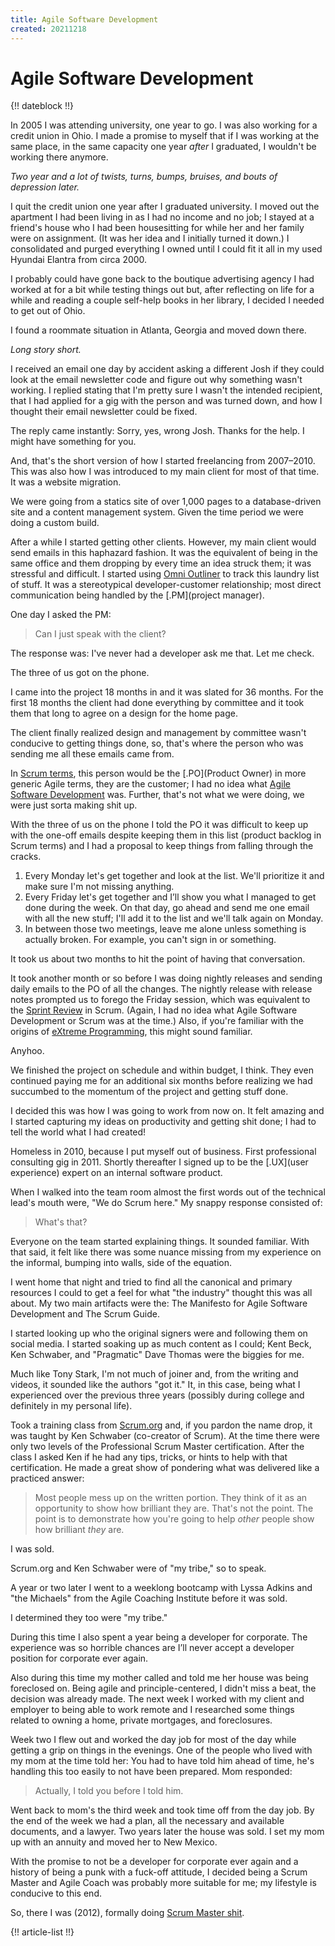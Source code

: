 ```yaml
---
title: Agile Software Development
created: 20211218
---
```


# Agile Software Development

{!! dateblock !!}

In 2005 I was attending university, one year to go. I was also working for a credit union in Ohio. I made a promise to myself that if I was working at the same place, in the same capacity one year *after* I graduated, I wouldn't be working there anymore.

*Two year and a lot of twists, turns, bumps, bruises, and bouts of depression later.*

I quit the credit union one year after I graduated university. I moved out the apartment I had been living in as I had no income and no job; I stayed at a friend's house who I had been housesitting for while her and her family were on assignment. (It was her idea and I initially turned it down.) I consolidated and purged everything I owned until I could fit it all in my used Hyundai Elantra from circa 2000.

I probably could have gone back to the boutique advertising agency I had worked at for a bit while testing things out but, after reflecting on life for a while and reading a couple self-help books in her library, I decided I needed to get out of Ohio.

I found a roommate situation in Atlanta, Georgia and moved down there.

*Long story short.*

I received an email one day by accident asking a different Josh if they could look at the email newsletter code and figure out why something wasn't working. I replied stating that I'm pretty sure I wasn't the intended recipient, that I had applied for a gig with the person and was turned down, and how I thought their email newsletter could be fixed.

The reply came instantly: Sorry, yes, wrong Josh. Thanks for the help. I might have something for you.

And, that's the short version of how I started freelancing from 2007–2010. This was also how I was introduced to my main client for most of that time. It was a website migration.

We were going from a statics site of over 1,000 pages to a database-driven site and a content management system. Given the time period we were doing a custom build.

After a while I started getting other clients. However, my main client would send emails in this haphazard fashion. It was the equivalent of being in the same office and them dropping by every time an idea struck them; it was stressful and difficult. I started using [Omni Outliner](https://www.omnigroup.com/omnioutliner) to track this laundry list of stuff. It was a stereotypical developer-customer relationship; most direct communication being handled by the [.PM](project manager).

One day I asked the PM:

> Can I just speak with the client?

The response was: I've never had a developer ask me that. Let me check.

The three of us got on the phone.

I came into the project 18 months in and it was slated for 36 months. For the first 18 months the client had done everything by committee and it took them that long to agree on a design for the home page.

The client finally realized design and management by committee wasn't conducive to getting things done, so, that's where the person who was sending me all these emails came from.

In [Scrum terms](https://scrumguides.org/scrum-guide.html#product-owner), this person would be the [.PO](Product Owner) in more generic Agile terms, they are the customer; I had no idea what [Agile Software Development](https://agilemanifesto.org) was. Further, that's not what we were doing, we were just sorta making shit up.

With the three of us on the phone I told the PO it was difficult to keep up with the one-off emails despite keeping them in this list (product backlog in Scrum terms) and I had a proposal to keep things from falling through the cracks.

1. Every Monday let's get together and look at the list. We'll prioritize it and make sure I'm not missing anything.
2. Every Friday let's get together and I’ll show you what I managed to get done during the week. On that day, go ahead and send me one email with all the new stuff; I'll add it to the list and we'll talk again on Monday.
3. In between those two meetings, leave me alone unless something is actually broken. For example, you can't sign in or something.

It took us about two months to hit the point of having that conversation.

It took another month or so before I was doing nightly releases and sending daily emails to the PO of all the changes. The nightly release with release notes prompted us to forego the Friday session, which was equivalent to the [Sprint Review](https://scrumguides.org/scrum-guide.html#sprint-review) in Scrum. (Again, I had no idea what Agile Software Development or Scrum was at the time.) Also, if you're familiar with the origins of [eXtreme Programming](http://www.extremeprogramming.org), this might sound familiar.

Anyhoo.

We finished the project on schedule and within budget, I think. They even continued paying me for an additional six months before realizing we had succumbed to the momentum of the project and getting stuff done.

I decided this was how I was going to work from now on. It felt amazing and I started capturing my ideas on productivity and getting shit done; I had to tell the world what I had created!

Homeless in 2010, because I put myself out of business. First professional consulting gig in 2011. Shortly thereafter I signed up to be the [.UX](user experience) expert on an internal software product.

When I walked into the team room almost the first words out of the technical lead's mouth were, "We do Scrum here." My snappy response consisted of:

> What's that?

Everyone on the team started explaining things. It sounded familiar. With that said, it felt like there was some nuance missing from my experience on the informal, bumping into walls, side of the equation.

I went home that night and tried to find all the canonical and primary resources I could to get a feel for what "the industry" thought this was all about. My two main artifacts were the: The Manifesto for Agile Software Development and The Scrum Guide.

I started looking up who the original signers were and following them on social media. I started soaking up as much content as I could; Kent Beck, Ken Schwaber, and "Pragmatic" Dave Thomas were the biggies for me.

Much like Tony Stark, I'm not much of joiner and, from the writing and videos, it sounded like the authors "got it." It, in this case, being what I experienced over the previous three years (possibly during college and definitely in my personal life).

Took a training class from [Scrum.org](https://www.scrum.org) and, if you pardon the name drop, it was taught by Ken Schwaber (co-creator of Scrum). At the time there were only two levels of the Professional Scrum Master certification. After the class I asked Ken if he had any tips, tricks, or hints to help with that certification. He made a great show of pondering what was delivered like a practiced answer:

> Most people mess up on the written portion. They think of it as an opportunity to show how brilliant they are. That's not the point. The point is to demonstrate how you're going to help *other* people show how brilliant *they* are.

I was sold.

Scrum.org and Ken Schwaber were of "my tribe," so to speak.

A year or two later I went to a weeklong bootcamp with Lyssa Adkins and "the Michaels" from the Agile Coaching Institute before it was sold.

I determined they too were "my tribe."

During this time I also spent a year being a developer for corporate. The experience was so horrible chances are I’ll never accept a developer position for corporate ever again.

Also during this time my mother called and told me her house was being foreclosed on. Being agile and principle-centered, I didn't miss a beat, the decision was already made. The next week I worked with my client and employer to being able to work remote and I researched some things related to owning a home, private mortgages, and foreclosures.

Week two I flew out and worked the day job for most of the day while getting a grip on things in the evenings. One of the people who lived with my mom at the time told her: You had to have told him ahead of time, he's handling this too easily to not have been prepared. Mom responded:

> Actually, I told you before I told him.

Went back to mom's the third week and took time off from the day job. By the end of the week we had a plan, all the necessary and available documents, and a lawyer. Two years later the house was sold. I set my mom up with an annuity and moved her to New Mexico.

With the promise to not be a developer for corporate ever again and a history of being a punk with a fuck-off attitude, I decided being a Scrum Master and Agile Coach was probably more suitable for me; my lifestyle is conducive to this end.

So, there I was (2012), formally doing [Scrum Master shit](/experiences/agile-software-development/scrum/being-a-scrum-master/).

{!! article-list !!}
